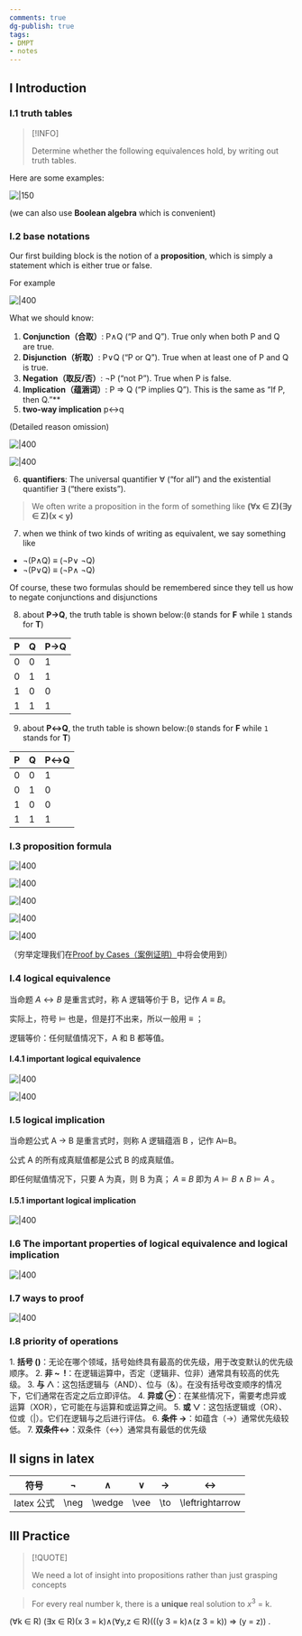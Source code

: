 ```yaml
---
comments: true
dg-publish: true
tags:
- DMPT
- notes
---
```


## I Introduction

### I.1 truth tables

> [!INFO]
> 
> Determine whether the following equivalences hold, by writing out truth tables.

Here are some examples:

 ![|150](../attachments/00-Preface.png)

 (we can also use **Boolean algebra** which is convenient)

### I.2 base notations

Our first building block is the notion of a **proposition**, which is simply a statement which is either true or false.

For example

![|400](../attachments/01-Propositional-Logic.png)

What we should know:

1. **Conjunction（合取）**: P∧Q (“P and Q”). True only when both P and Q are true.
2. **Disjunction（析取）**: P∨Q (“P or Q”). True when at least one of P and Q is true.
3. **Negation（取反/否）**: ¬P (“not P”). True when P is false.
4. **Implication（蕴涵词）**: P ⇒ Q (“P implies Q”). This is the same as “If P, then Q.”**
5.   **two-way implication**  p↔q

 (Detailed reason omission)

 ![|400](../attachments/00-Preface-1.png)

 ![|400](../attachments/01-Propositional-Logic-12.png)

6. **quantifiers**: The universal quantifier ∀ (“for all”) and the existential quantifier ∃ (“there exists”).

> We often write a proposition in the form of something like **(∀x ∈ Z)(∃y ∈ Z)(x < y)**

7. when we think of two kinds of writing as equivalent, we say something like
- ¬(P∧Q) ≡ (¬P∨ ¬Q)
- ¬(P∨Q) ≡ (¬P∧ ¬Q)

Of course, these two formulas should be remembered since they tell us how to negate conjunctions and disjunctions

8. about **P→Q**, the truth table is shown below:(`0` stands for **F** while `1` stands for **T**)

| P   | Q   | P→Q |
| --- | --- | --- |
| 0   | 0   | 1   |
| 0   | 1   | 1   |
| 1   | 0   | 0   |
| 1   | 1   | 1   |

9. about **P↔Q**, the truth table is shown below:(`0` stands for **F** while `1` stands for **T**)

| P   | Q   | P↔Q |
| --- | --- | --- |
| 0   | 0   | 1   |
| 0   | 1   | 0   |
| 1   | 0   | 0   |
| 1   | 1   | 1   |

### I.3 proposition formula

![|400](../attachments/01-Propositional-Logic-1.png)

![|400](../attachments/01-Propositional-Logic-2.png)

![|400](../attachments/01-Propositional-Logic-3.png)

![|400](../attachments/01-Propositional-Logic-4.png)

![|400](../attachments/01-Propositional-Logic-11.png)

（穷举定理我们在[Proof by Cases（案例证明）](02_Proof.md#Proof-by-Cases（案例证明）)中将会使用到）

### I.4 logical equivalence

当命题 $A\longleftrightarrow B$ 是重言式时，称 A 逻辑等价于 B，记作 $A\equiv B$。

实际上，符号 ⊨ 也是，但是打不出来，所以一般用 $\equiv$ ；

逻辑等价：任何赋值情况下，A 和 B 都等值。

#### I.4.1 important logical equivalence

![|400](../attachments/01-Propositional-Logic-5.png)

![|400](../attachments/01-Propositional-Logic-6.png)

### I.5 logical implication

当命题公式 A $\to$ B 是重言式时，则称 A 逻辑蕴涵 B ，记作 A⊨B。

公式 A 的所有成真赋值都是公式 B 的成真赋值。

即任何赋值情况下，只要 A 为真，则 B 为真； $A \equiv B$ 即为 $A⊨B \land B⊨A$ 。

#### I.5.1 important logical implication

![|400](../attachments/01-Propositional-Logic-7.png)

### I.6 The important properties of logical equivalence and logical implication

![|400](../attachments/01-Propositional-Logic-8.png)

### I.7 ways to proof

![|400](../attachments/01-Propositional-Logic-9.png)

### I.8 priority of operations

1. **括号 ()**：无论在哪个领域，括号始终具有最高的优先级，用于改变默认的优先级顺序。
2. **非 ~  !**：在逻辑运算中，否定（逻辑非、位非）通常具有较高的优先级。
3. **与 ∧**：这包括逻辑与（AND）、位与（&）。在没有括号改变顺序的情况下，它们通常在否定之后立即评估。
4. **异或 ⊕**：在某些情况下，需要考虑异或运算（XOR），它可能在与运算和或运算之间。
5. **或 ∨**：这包括逻辑或（OR）、位或（|）。它们在逻辑与之后进行评估。
6. **条件 →**：如蕴含（→）通常优先级较低。
7. **双条件↔**：双条件（↔）通常具有最低的优先级

## II signs in latex

|   符号    |  ¬   | ∧      |   ∨ | → | ↔ |
| :-----: | :--: | :------: | :---:|:---:|:---:|
| latex 公式 | \neg | \wedge |\vee|\to|\leftrightarrow|

## III Practice

> [!QUOTE]
> 
> We need a lot of insight into propositions rather than just grasping concepts

> For every real number k, there is a **unique** real solution to $x^{3}$ = k.

(∀k ∈ R) (∃x ∈ R)(x 3 = k)∧(∀y,z ∈ R)(((y 3 = k)∧(z 3 = k)) ⇒ (y = z)) .

